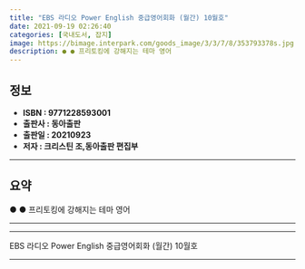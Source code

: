 ```yaml
---
title: "EBS 라디오 Power English 중급영어회화 (월간) 10월호"
date: 2021-09-19 02:26:40
categories: [국내도서, 잡지]
image: https://bimage.interpark.com/goods_image/3/3/7/8/353793378s.jpg
description: ● ● 프리토킹에 강해지는 테마 영어
---
```


## **정보**

- **ISBN : 9771228593001**
- **출판사 : 동아출판**
- **출판일 : 20210923**
- **저자 : 크리스틴 조,동아출판 편집부**

------



## **요약**

●  ●  프리토킹에 강해지는 테마 영어

------



------


EBS 라디오 Power English 중급영어회화 (월간) 10월호 

------



